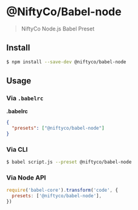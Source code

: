 # @NiftyCo/Babel-node
> NiftyCo Node.js Babel Preset

## Install

```sh
$ npm install --save-dev @niftyco/babel-node
```

## Usage

### Via `.babelrc`

**.babelrc**

```json
{
  "presets": ["@niftyco/babel-node"]
}
```

### Via CLI

```sh
$ babel script.js --preset @niftyco/babel-node
```

### Via Node API

```javascript
require('babel-core').transform('code', {
  presets: ['@niftyco/babel-node'],
})
```
